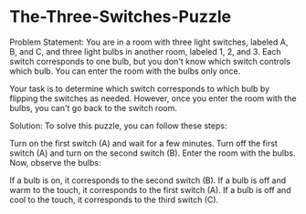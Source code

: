 # The-Three-Switches-Puzzle
Problem Statement:
You are in a room with three light switches, labeled A, B, and C, and three light bulbs in another room, labeled 1, 2, and 3. Each switch corresponds to one bulb, but you don't know which switch controls which bulb. You can enter the room with the bulbs only once.

Your task is to determine which switch corresponds to which bulb by flipping the switches as needed. However, once you enter the room with the bulbs, you can't go back to the switch room.

Solution:
To solve this puzzle, you can follow these steps:

Turn on the first switch (A) and wait for a few minutes.
Turn off the first switch (A) and turn on the second switch (B).
Enter the room with the bulbs.
Now, observe the bulbs:

If a bulb is on, it corresponds to the second switch (B).
If a bulb is off and warm to the touch, it corresponds to the first switch (A).
If a bulb is off and cool to the touch, it corresponds to the third switch (C).
